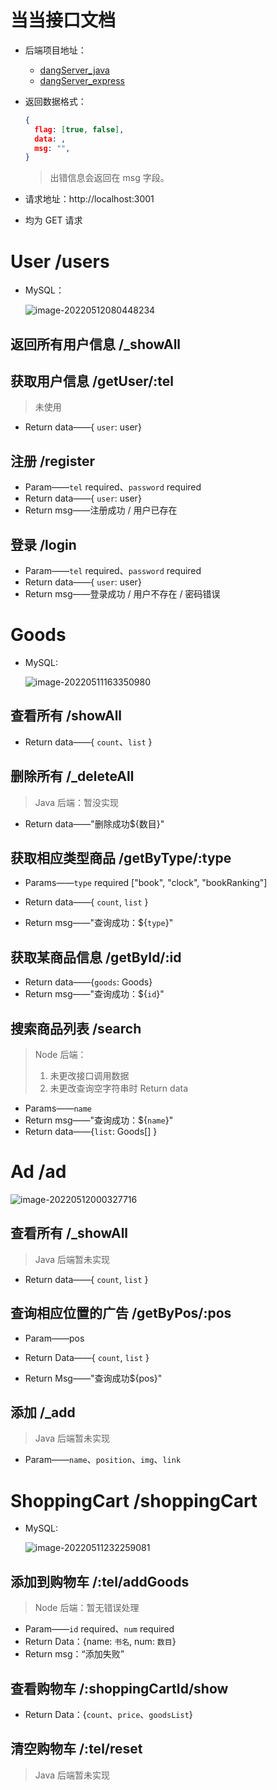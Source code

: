# 当当接口文档

+ 后端项目地址：
    + [dangServer_java](https://github.com/Ethereal-bang/dangServer_java)
    + [dangServer_express](https://github.com/Ethereal-bang/dang_server)

+ 返回数据格式：

    ```json
    {
      flag: [true, false],
      data: ,
      msg: "",
    }
    ```

    > 出错信息会返回在 msg 字段。

+ 请求地址：http://localhost:3001

+ 均为 GET 请求



# User /users

+ MySQL：

    ![image-20220512080448234](https://gitee.com/ethereal-bang/images/raw/master/20220512080722.png)





## 返回所有用户信息 /_showAll



## 获取用户信息 /getUser/:tel

> 未使用

+ Return data——{ `user`:  user}



## 注册 /register

+ Param——`tel` required、`password` required
+ Return data——{ `user`:  user}
+ Return msg——注册成功 / 用户已存在



## 登录 /login

+ Param——`tel` required、`password` required
+ Return data——{ `user`:  user}
+ Return msg——登录成功 / 用户不存在 / 密码错误



# Goods

+ MySQL:

    ![image-20220511163350980](https://gitee.com/ethereal-bang/images/raw/master/20220511163353.png)



## 查看所有 /showAll

+ Return data——{ `count`、`list` }



## 删除所有 /_deleteAll

> Java 后端：暂没实现

+ Return data——"删除成功${数目}"



## 获取相应类型商品 /getByType/:type

+ Params——`type` required ["book", "clock", "bookRanking"]

+ Return data——{ `count`, `list` }
+ Return msg——"查询成功：${`type`}"



## 获取某商品信息 /getById/:id

+ Return data——{`goods`: Goods}
+ Return msg——"查询成功：${`id`}"



## 搜索商品列表 /search

> Node 后端：
>
> 1. 未更改接口调用数据
> 2. 未更改查询空字符串时 Return data

+ Params——`name`
+ Return msg——"查询成功：${`name`}"
+ Return data——{`list`: Goods[] }



# Ad /ad

![image-20220512000327716](https://gitee.com/ethereal-bang/images/raw/master/20220512000328.png)



## 查看所有 /_showAll

> Java 后端暂未实现

+ Return data——{ `count`, `list` }



## 查询相应位置的广告 /getByPos/:pos

+ Param——pos

+ Return Data——{ `count`, `list` }

+ Return Msg——"查询成功${pos}"



## 添加 /_add

> Java 后端暂未实现

+ Param——`name`、`position`、`img`、`link`



# ShoppingCart	/shoppingCart

+ MySQL:

    ![image-20220511232259081](https://gitee.com/ethereal-bang/images/raw/master/20220511232301.png)



## 添加到购物车 /:tel/addGoods

> Node 后端：暂无错误处理

+ Param——`id` required、`num` required
+ Return Data：{name: `书名`, num: `数目`}
+ Return msg：“添加失败”



## 查看购物车 /:shoppingCartId/show

+ Return Data：{`count`、`price`、`goodsList`}



## 清空购物车 /:tel/reset

> Java 后端暂未实现



